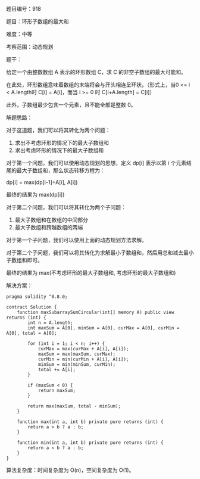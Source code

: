 题目编号：918

题目：环形子数组的最大和

难度：中等

考察范围：动态规划

题干：

给定一个由整数数组 A 表示的环形数组 C，求 C 的非空子数组的最大可能和。

在此处，环形数组意味着数组的末端将会与开头相连呈环状。（形式上，当0 <= i < A.length时 C[i] = A[i]，而当 i >= 0 时 C[i+A.length] = C[i]）

此外，子数组最少包含一个元素，且不能全部是整数 0。

解题思路：

对于这道题，我们可以将其转化为两个问题：

1. 求出不考虑环形的情况下的最大子数组和
2. 求出考虑环形的情况下的最大子数组和

对于第一个问题，我们可以使用动态规划的思想，定义 dp[i] 表示以第 i 个元素结尾的最大子数组和，那么状态转移方程为：

dp[i] = max(dp[i-1]+A[i], A[i])

最终的结果为 max(dp[i])

对于第二个问题，我们可以将其转化为两个子问题：

1. 最大子数组和在数组的中间部分
2. 最大子数组和跨越数组的两端

对于第一个子问题，我们可以使用上面的动态规划方法求解。

对于第二个子问题，我们可以将其转化为求解最小子数组和，然后用总和减去最小子数组和即可。

最终的结果为 max(不考虑环形的最大子数组和, 考虑环形的最大子数组和)

解决方案：

```
pragma solidity ^0.8.0;

contract Solution {
    function maxSubarraySumCircular(int[] memory A) public view returns (int) {
        int n = A.length;
        int maxSum = A[0], minSum = A[0], curMax = A[0], curMin = A[0], total = A[0];
        
        for (int i = 1; i < n; i++) {
            curMax = max(curMax + A[i], A[i]);
            maxSum = max(maxSum, curMax);
            curMin = min(curMin + A[i], A[i]);
            minSum = min(minSum, curMin);
            total += A[i];
        }
        
        if (maxSum < 0) {
            return maxSum;
        }
        
        return max(maxSum, total - minSum);
    }
    
    function max(int a, int b) private pure returns (int) {
        return a > b ? a : b;
    }
    
    function min(int a, int b) private pure returns (int) {
        return a < b ? a : b;
    }
}
```

算法复杂度：时间复杂度为 O(n)，空间复杂度为 O(1)。